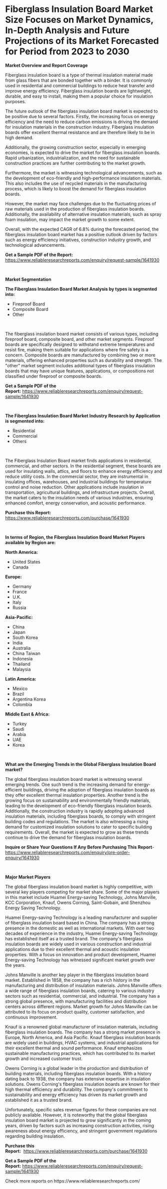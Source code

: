 <p><h1>Fiberglass Insulation Board Market Size Focuses on Market Dynamics, In-Depth Analysis and Future Projections of its Market Forecasted for Period from 2023 to 2030</h1></p><p><strong>Market Overview and Report Coverage</strong></p>
<p><p>Fiberglass insulation board is a type of thermal insulation material made from glass fibers that are bonded together with a binder. It is commonly used in residential and commercial buildings to reduce heat transfer and improve energy efficiency. Fiberglass insulation boards are lightweight, durable, and easy to install, making them a popular choice for insulation purposes.</p><p>The future outlook of the fiberglass insulation board market is expected to be positive due to several factors. Firstly, the increasing focus on energy efficiency and the need to reduce carbon emissions is driving the demand for insulation materials in the construction industry. Fiberglass insulation boards offer excellent thermal resistance and are therefore likely to be in high demand.</p><p>Additionally, the growing construction sector, especially in emerging economies, is expected to drive the market for fiberglass insulation boards. Rapid urbanization, industrialization, and the need for sustainable construction practices are further contributing to the market growth.</p><p>Furthermore, the market is witnessing technological advancements, such as the development of eco-friendly and high-performance insulation materials. This also includes the use of recycled materials in the manufacturing process, which is likely to boost the demand for fiberglass insulation boards.</p><p>However, the market may face challenges due to the fluctuating prices of raw materials used in the production of fiberglass insulation boards. Additionally, the availability of alternative insulation materials, such as spray foam insulation, may impact the market growth to some extent.</p><p>Overall, with the expected CAGR of 6.8% during the forecasted period, the fiberglass insulation board market has a positive outlook driven by factors such as energy efficiency initiatives, construction industry growth, and technological advancements.</p></p>
<p><strong>Get a Sample PDF of the Report:</strong> <a href="https://www.reliableresearchreports.com/enquiry/request-sample/1641930">https://www.reliableresearchreports.com/enquiry/request-sample/1641930</a></p>
<p>&nbsp;</p>
<p><strong>Market Segmentation</strong></p>
<p><strong>The Fiberglass Insulation Board Market Analysis by types is segmented into:</strong></p>
<p><ul><li>Fireproof Board</li><li>Composite Board</li><li>Other</li></ul></p>
<p>&nbsp;</p>
<p><p>The fiberglass insulation board market consists of various types, including fireproof board, composite board, and other market segments. Fireproof boards are specifically designed to withstand extreme temperatures and resist fire, making them suitable for applications where fire safety is a concern. Composite boards are manufactured by combining two or more materials, offering enhanced properties such as durability and strength. The "other" market segment includes additional types of fiberglass insulation boards that may have unique features, applications, or compositions not classified under fireproof or composite boards.</p></p>
<p><strong>Get a Sample PDF of the Report:</strong>&nbsp;<a href="https://www.reliableresearchreports.com/enquiry/request-sample/1641930">https://www.reliableresearchreports.com/enquiry/request-sample/1641930</a></p>
<p>&nbsp;</p>
<p><strong>The Fiberglass Insulation Board Market Industry Research by Application is segmented into:</strong></p>
<p><ul><li>Residential</li><li>Commercial</li><li>Others</li></ul></p>
<p>&nbsp;</p>
<p><p>The Fiberglass Insulation Board market finds applications in residential, commercial, and other sectors. In the residential segment, these boards are used for insulating walls, attics, and floors to enhance energy efficiency and reduce utility costs. In the commercial sector, they are instrumental in insulating offices, warehouses, and industrial buildings for temperature control and noise reduction. Other applications include insulation in transportation, agricultural buildings, and infrastructure projects. Overall, the market caters to the insulation needs of various industries, ensuring enhanced comfort, energy conservation, and acoustic performance.</p></p>
<p><strong>Purchase this Report:</strong>&nbsp; <a href="https://www.reliableresearchreports.com/purchase/1641930">https://www.reliableresearchreports.com/purchase/1641930</a></p>
<p>&nbsp;</p>
<p><strong>In terms of Region, the Fiberglass Insulation Board Market Players available by Region are:</strong></p>
<p>
    <p> <strong> North America: </strong>
        <ul>
            <li>United States</li>
            <li>Canada</li>
        </ul>
        </p> 
    <p> <strong> Europe: </strong>
        <ul>
            <li>Germany</li>
            <li>France</li>
            <li>U.K.</li>
            <li>Italy</li>
            <li>Russia</li>
        </ul>
        </p> 
    <p> <strong> Asia-Pacific: </strong>
        <ul>
            <li>China</li>
            <li>Japan</li>
            <li>South Korea</li>
            <li>India</li>
            <li>Australia</li>
            <li>China Taiwan</li>
            <li>Indonesia</li>
            <li>Thailand</li>
            <li>Malaysia</li>
        </ul>
        </p> 
    <p> <strong> Latin America: </strong>
        <ul>
            <li>Mexico</li>
            <li>Brazil</li>
            <li>Argentina Korea</li>
            <li>Colombia</li>
        </ul>
        </p> 
    <p> <strong> Middle East & Africa: </strong>
        <ul>
            <li>Turkey</li>
            <li>Saudi</li>
            <li>Arabia</li>
            <li>UAE</li>
            <li>Korea</li>
        </ul>
    </p>
    </p>
<p>&nbsp;</p>
<p><strong>What are the Emerging Trends in the Global Fiberglass Insulation Board market?</strong></p>
<p><p>The global fiberglass insulation board market is witnessing several emerging trends. One such trend is the increasing demand for energy-efficient buildings, driving the adoption of fiberglass insulation boards as they offer excellent thermal insulation properties. Another trend is the growing focus on sustainability and environmentally friendly materials, leading to the development of eco-friendly fiberglass insulation boards. Additionally, the construction industry is rapidly adopting advanced insulation materials, including fiberglass boards, to comply with stringent building codes and regulations. The market is also witnessing a rising demand for customized insulation solutions to cater to specific building requirements. Overall, the market is expected to grow as these trends continue to drive the demand for fiberglass insulation boards.</p></p>
<p><strong>Inquire or Share Your Questions If Any Before Purchasing This Report</strong>- <a href="https://www.reliableresearchreports.com/enquiry/pre-order-enquiry/1641930">https://www.reliableresearchreports.com/enquiry/pre-order-enquiry/1641930</a></p>
<p>&nbsp;</p>
<p><strong>Major Market Players</strong></p>
<p><p>The global fiberglass insulation board market is highly competitive, with several key players competing for market share. Some of the major players in this market include Huamei Energy-saving Technology, Johns Manville, KCC Corporation, Knauf, Owens Corning, Saint-Gobain, and Shenzhou Energy Saving Technology.</p><p>Huamei Energy-saving Technology is a leading manufacturer and supplier of fiberglass insulation board based in China. The company has a strong presence in the domestic as well as international markets. With over two decades of experience in the industry, Huamei Energy-saving Technology has established itself as a trusted brand. The company's fiberglass insulation boards are widely used in various construction and industrial applications due to their excellent thermal and acoustic insulation properties. With a focus on innovation and product development, Huamei Energy-saving Technology has witnessed significant market growth over the years.</p><p>Johns Manville is another key player in the fiberglass insulation board market. Established in 1858, the company has a rich history in the manufacturing and distribution of insulation materials. Johns Manville offers a wide range of fiberglass insulation boards, catering to various industry sectors such as residential, commercial, and industrial. The company has a strong global presence, with manufacturing facilities and distribution centers across different regions. Market growth for Johns Manville can be attributed to its focus on product quality, customer satisfaction, and continuous improvement.</p><p>Knauf is a renowned global manufacturer of insulation materials, including fiberglass insulation boards. The company has a strong market presence in Europe, North America, and Asia Pacific. Knauf fiberglass insulation boards are widely used in buildings, HVAC systems, and industrial applications for their excellent thermal and sound performance. Knauf emphasizes sustainable manufacturing practices, which has contributed to its market growth and increased customer trust.</p><p>Owens Corning is a global leader in the production and distribution of building materials, including fiberglass insulation boards. With a history dating back to 1938, the company has extensive expertise in insulation solutions. Owens Corning's fiberglass insulation boards are known for their high thermal efficiency and durability. The company's commitment to sustainability and energy efficiency has driven its market growth and established it as a trusted brand.</p><p>Unfortunately, specific sales revenue figures for these companies are not publicly available. However, it is noteworthy that the global fiberglass insulation board market is projected to grow significantly in the coming years, driven by factors such as increasing construction activities, rising awareness about energy efficiency, and stringent government regulations regarding building insulation.</p></p>
<p><strong>Purchase this Report:</strong>&nbsp;&nbsp;<a href="https://www.reliableresearchreports.com/purchase/1641930">https://www.reliableresearchreports.com/purchase/1641930</a></p>
<p></p>
<p><strong>Get a Sample PDF of the Report:</strong>&nbsp;<a href="https://www.reliableresearchreports.com/enquiry/request-sample/1641930">https://www.reliableresearchreports.com/enquiry/request-sample/1641930</a></p>
<p>Check more reports on https://www.reliableresearchreports.com/</p>